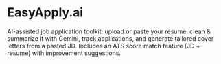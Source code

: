 # EasyApply.ai
AI-assisted job application toolkit: upload or paste your resume, clean &amp; summarize it with Gemini, track applications, and generate tailored cover letters from a pasted JD. Includes an ATS score match feature (JD + resume) with improvement suggestions.
